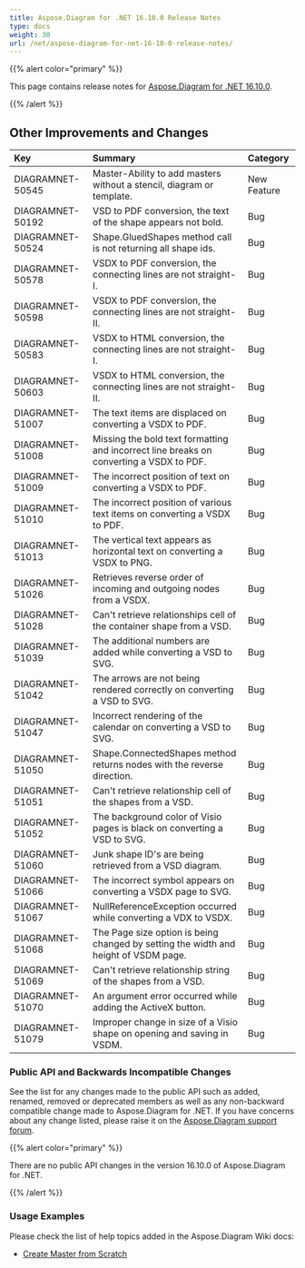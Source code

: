 ```yaml
---
title: Aspose.Diagram for .NET 16.10.0 Release Notes
type: docs
weight: 30
url: /net/aspose-diagram-for-net-16-10-0-release-notes/
---
```


{{% alert color="primary" %}} 

This page contains release notes for [Aspose.Diagram for .NET 16.10.0](https://www.nuget.org/packages/Aspose.Diagram/16.10.0).

{{% /alert %}} 
## **Other Improvements and Changes**

|**Key**|**Summary**|**Category**|
| :- | :- | :- |
|DIAGRAMNET-50545|Master-Ability to add masters without a stencil, diagram or template.|New Feature|
|DIAGRAMNET-50192|VSD to PDF conversion, the text of the shape appears not bold.|Bug|
|DIAGRAMNET-50524|Shape.GluedShapes method call is not returning all shape ids.|Bug|
|DIAGRAMNET-50578|VSDX to PDF conversion, the connecting lines are not straight-I.|Bug|
|DIAGRAMNET-50598|VSDX to PDF conversion, the connecting lines are not straight-II.|Bug|
|DIAGRAMNET-50583|VSDX to HTML conversion, the connecting lines are not straight-I.|Bug|
|DIAGRAMNET-50603|VSDX to HTML conversion, the connecting lines are not straight-II.|Bug|
|DIAGRAMNET-51007|The text items are displaced on converting a VSDX to PDF.|Bug|
|DIAGRAMNET-51008|Missing the bold text formatting and incorrect line breaks on converting a VSDX to PDF.|Bug|
|DIAGRAMNET-51009|The incorrect position of text on converting a VSDX to PDF.|Bug|
|DIAGRAMNET-51010|The incorrect position of various text items on converting a VSDX to PDF.|Bug|
|DIAGRAMNET-51013|The vertical text appears as horizontal text on converting a VSDX to PNG.|Bug|
|DIAGRAMNET-51026|Retrieves reverse order of incoming and outgoing nodes from a VSDX.|Bug|
|DIAGRAMNET-51028|Can't retrieve relationships cell of the container shape from a VSD.|Bug|
|DIAGRAMNET-51039|The additional numbers are added while converting a VSD to SVG.|Bug|
|DIAGRAMNET-51042|The arrows are not being rendered correctly on converting a VSD to SVG.|Bug|
|DIAGRAMNET-51047|Incorrect rendering of the calendar on converting a VSD to SVG.|Bug|
|DIAGRAMNET-51050|Shape.ConnectedShapes method returns nodes with the reverse direction.|Bug|
|DIAGRAMNET-51051|Can't retrieve relationship cell of the shapes from a VSD.|Bug|
|DIAGRAMNET-51052|The background color of Visio pages is black on converting a VSD to SVG.|Bug|
|DIAGRAMNET-51060|Junk shape ID's are being retrieved from a VSD diagram.|Bug|
|DIAGRAMNET-51066|The incorrect symbol appears on converting a VSDX page to SVG.|Bug|
|DIAGRAMNET-51067|NullReferenceException occurred while converting a VDX to VSDX.|Bug|
|DIAGRAMNET-51068|The Page size option is being changed by setting the width and height of VSDM page.|Bug|
|DIAGRAMNET-51069|Can't retrieve relationship string of the shapes from a VSD.|Bug|
|DIAGRAMNET-51070|An argument error occurred while adding the ActiveX button.|Bug|
|DIAGRAMNET-51079|Improper change in size of a Visio shape on opening and saving in VSDM.|Bug|
### **Public API and Backwards Incompatible Changes**
See the list for any changes made to the public API such as added, renamed, removed or deprecated members as well as any non-backward compatible change made to Aspose.Diagram for .NET. If you have concerns about any change listed, please raise it on the [Aspose.Diagram support forum](http://www.aspose.com/community/forums/aspose.diagram-product-family/489/showforum.aspx).

{{% alert color="primary" %}} 

There are no public API changes in the version 16.10.0 of Aspose.Diagram for .NET.

{{% /alert %}} 
### **Usage Examples**
Please check the list of help topics added in the Aspose.Diagram Wiki docs:

- [Create Master from Scratch](http://www.aspose.com/docs/display/diagramnet/Working+with+Masters#WorkingwithMasters-CreateMasterfromScratch)
